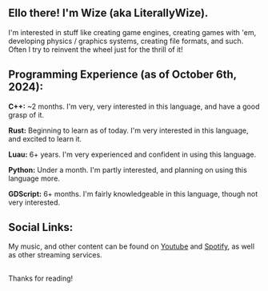 ## Ello there! I'm Wize (aka LiterallyWize). 

I'm interested in stuff like creating game engines, creating games with 'em, developing physics / graphics systems, creating file formats, and such. 
Often I try to reinvent the wheel just for the thrill of it! 

## Programming Experience (as of October 6th, 2024): 

**C++:**  ~2 months. I'm very, very interested in this language, and have a good grasp of it. 

**Rust:**  Beginning to learn as of today. I'm very interested in this language, and excited to learn it. 

**Luau:**  6+ years. I'm very experienced and confident in using this language. 

**Python:**  Under a month. I'm partly interested, and planning on using this language more. 

**GDScript:**  6+ months. I'm fairly knowledgeable in this language, though not very interested. 

## Social Links:

My music, and other content can be found on [Youtube](https://www.youtube.com/@LiterallyWize) and [Spotify](https://open.spotify.com/artist/3b3SM98HFVmOcE46DSgGwQ?si=012ddd67f52d4c43), as well as other streaming services.

## 
Thanks for reading! 
